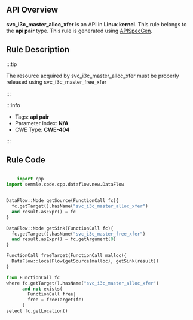 ---
---


## API Overview
**svc_i3c_master_alloc_xfer** is an API in **Linux kernel**. This rule belongs to the **api pair** type. This rule is generated using [APISpecGen](../../tools/APISpecGen).
## Rule Description

:::tip

The resource acquired by svc_i3c_master_alloc_xfer must be properly released using svc_i3c_master_free_xfer

:::

:::info

- Tags: **api pair**
- Parameter Index: **N/A**
- CWE Type: **CWE-404**

:::

## Rule Code
```python

    import cpp
import semmle.code.cpp.dataflow.new.DataFlow


DataFlow::Node getSource(FunctionCall fc){
  fc.getTarget().hasName("svc_i3c_master_alloc_xfer")
  and result.asExpr() = fc
}

DataFlow::Node getSink(FunctionCall fc){
  fc.getTarget().hasName("svc_i3c_master_free_xfer")
  and result.asExpr() = fc.getArgument(0)
}

FunctionCall freeTarget(FunctionCall malloc){
  DataFlow::localFlow(getSource(malloc), getSink(result))
}

from FunctionCall fc
where fc.getTarget().hasName("svc_i3c_master_alloc_xfer")
      and not exists(
        FunctionCall free| 
        free = freeTarget(fc)
      )
select fc.getLocation()

    
```